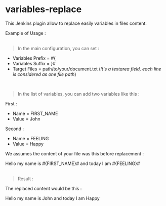 # variables-replace
This Jenkins plugin allow to replace easily variables in files content.

Example of Usage : <br/><br/>

> In the main configuration, you can set :

- Variables Prefix = #{
- Variables Suffix = }#
- Target Files = path/to/your/document.txt (*It's a textarea field, each line is considered as one file path*)
 

<br/>

> In the list of variables, you can add two variables like this :

First :

- Name = FIRST_NAME
- Value = John

Second :

- Name = FEELING
- Value = Happy


We assumes the content of your file was this before replacement :

Hello my name is #{FIRST_NAME}# and today I am #{FEELING}#
<br/><br/>


>Result :


The replaced content would be this :

Hello my name is John and today I am Happy

